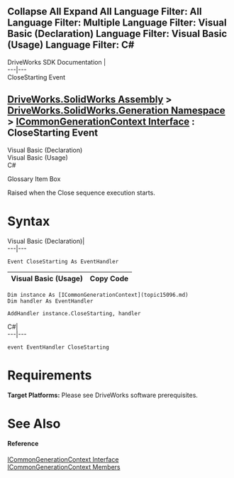 Collapse All Expand All Language Filter: All  Language Filter: Multiple  Language Filter: Visual Basic (Declaration) Language Filter: Visual Basic (Usage) Language Filter: C#  
---  
DriveWorks SDK Documentation  |   
---|---  
CloseStarting Event   
  
[DriveWorks.SolidWorks Assembly](topic13342.md) > [DriveWorks.SolidWorks.Generation Namespace](topic15094.md) > [ICommonGenerationContext Interface](topic15096.md) : CloseStarting Event  
---  
  
Visual Basic (Declaration)    
Visual Basic (Usage)    
C# 

Glossary Item Box

Raised when the Close sequence execution starts. 

# Syntax

Visual Basic (Declaration)|   
---|---  
      
    
    Event CloseStarting As EventHandler  
  
Visual Basic (Usage)| Copy Code  
---|---  
      
    
    Dim instance As [ICommonGenerationContext](topic15096.md)
    Dim handler As EventHandler
     
    AddHandler instance.CloseStarting, handler  
  
C#|   
---|---  
      
    
    event EventHandler CloseStarting  
  
# Requirements

**Target Platforms:** Please see DriveWorks software prerequisites.

# See Also

#### Reference

[ICommonGenerationContext Interface](topic15096.md)   
[ICommonGenerationContext Members](topic15097.md)


